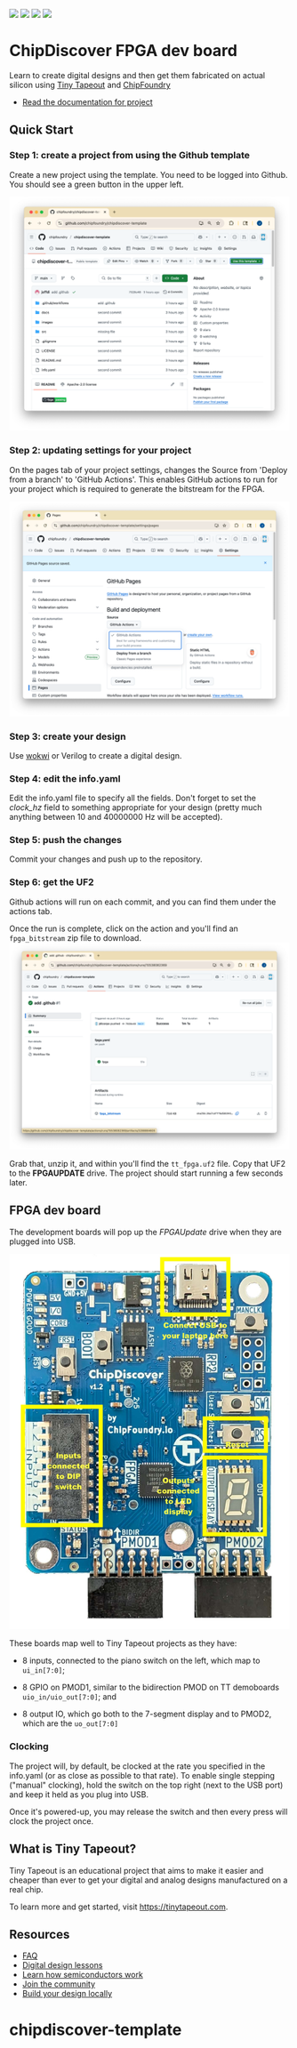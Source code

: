 ![](../../workflows/gds/badge.svg) ![](../../workflows/docs/badge.svg) ![](../../workflows/test/badge.svg) ![](../../workflows/fpga/badge.svg)

# ChipDiscover FPGA dev board

Learn to create digital designs and then get them fabricated on actual silicon using [Tiny Tapeout](https://tinytapeout.com) and [ChipFoundry](https://chipfoundry.io/)

- [Read the documentation for project](docs/info.md)

## Quick Start

### Step 1: create a project from using the Github template

Create a new project using the template.  You need to be logged into Github.  You should see a green button in the 
upper left.

![use template](images/use_template.png)

### Step 2: updating settings for your project

On the pages tab of your project settings, changes the Source from 'Deploy from a branch' to 'GitHub Actions'.
This enables GitHub actions to run for your project which is required to generate the bitstream for the FPGA.

![settings](/images/settings.png)

### Step 3: create your design

Use [wokwi](https://wokwi.com/) or Verilog to create a digital design.

### Step 4: edit the info.yaml

Edit the info.yaml file to specify all the fields.  Don't forget to set the *clock_hz* field to something appropriate for your design (pretty much anything between 10 and 40000000 Hz will be accepted).

### Step 5: push the changes

Commit your changes and push up to the repository.

### Step 6: get the UF2

Github actions will run on each commit, and you can find them under the actions tab.

Once the run is complete, click on the action and you'll find an `fpga_bitstream` zip file to download.
![bitstream](images/bitstream.png)

Grab that, unzip it, and within you'll find the `tt_fpga.uf2` file.  Copy that UF2 to the **FPGAUPDATE** drive.  The project should start running a few seconds later.

## FPGA dev board

The development boards will pop up the *FPGAUpdate* drive when they are plugged into USB.

![chipdiscover](images/chipdiscover.jpg)

These boards map well to Tiny Tapeout projects as they have:

  * 8 inputs, connected to the piano switch on the left, which map to `ui_in[7:0]`; 
  
  * 8 GPIO on PMOD1, similar to the bidirection PMOD on TT demoboards `uio_in/uio_out[7:0]`; and
  
  * 8 output IO, which go both to the 7-segment display and to PMOD2, which are the `uo_out[7:0]`

### Clocking

The project will, by default, be clocked at the rate you specified in the info.yaml (or as close as possible to that rate).  To enable single stepping ("manual" clocking), hold the switch on the top right (next to the USB port) and keep it held as you plug into USB.

Once it's powered-up, you may release the switch and then every press will clock the project once.




## What is Tiny Tapeout?

Tiny Tapeout is an educational project that aims to make it easier and cheaper than ever to get your digital and analog designs manufactured on a real chip.

To learn more and get started, visit https://tinytapeout.com.

## Resources

- [FAQ](https://tinytapeout.com/faq/)
- [Digital design lessons](https://tinytapeout.com/digital_design/)
- [Learn how semiconductors work](https://tinytapeout.com/siliwiz/)
- [Join the community](https://tinytapeout.com/discord)
- [Build your design locally](https://www.tinytapeout.com/guides/local-hardening/)
# chipdiscover-template
